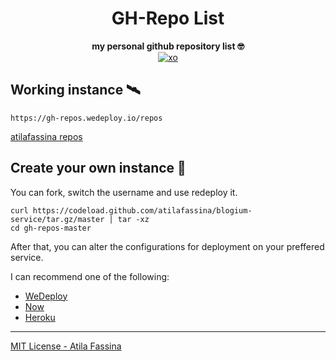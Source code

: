 <div align="center">
<h1>GH-Repo List</h1>
<div>
<b>my personal github repository list 🤓</b>
</div>
<a href="https://github.com/sindresorhus/xo"><img src="https://img.shields.io/badge/code_style-XO-5ed9c7.svg" alt="xo" /></a>
</div>

## Working instance 🛰

```
https://gh-repos.wedeploy.io/repos
```
[atilafassina repos](https://gh-repos.wedeploy.io/repos)

## Create your own instance 🚀

You can fork, switch the username and use redeploy it.

```
curl https://codeload.github.com/atilafassina/blogium-service/tar.gz/master | tar -xz
cd gh-repos-master
```

After that, you can alter the configurations for deployment on your preffered service.

I can recommend one of the following:
- [WeDeploy](https://wedeploy.com/)
- [Now](https://zeit.co/now)
- [Heroku](https://www.heroku.com/)

---

[MIT License - Atila Fassina](https://atilafassina.mit-license.org/)
